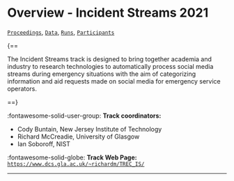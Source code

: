 # Overview - Incident Streams 2021

[`Proceedings`](./proceedings.md), [`Data`](./data.md), [`Runs`](./runs.md), [`Participants`](./participants.md)

{==

The Incident Streams track is designed to bring together academia and industry to research technologies to automatically process social media streams during emergency situations with the aim of categorizing information and aid requests made on social media for emergency service operators.

==}

:fontawesome-solid-user-group: **Track coordinators:**

- Cody Buntain, New Jersey Institute of Technology 
- Richard McCreadie, University of Glasgow 
- Ian Soboroff, NIST 

:fontawesome-solid-globe: **Track Web Page:** [`https://www.dcs.gla.ac.uk/~richardm/TREC_IS/`](https://www.dcs.gla.ac.uk/~richardm/TREC_IS/) 

---

